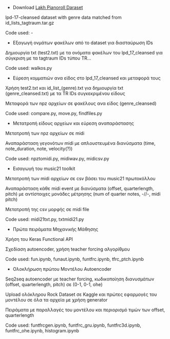 - Download [Lakh Pianoroll Daraset](https://salu133445.github.io/lakh-pianoroll-dataset/)

lpd-17-cleansed dataset with genre data matched from id_lists_tagtraum.tar.gz

Code used: -

- Εξαγωγή ονμάτων φακέλων από το dataset για διασταύρωση IDs

Δημιουργία txt (test2.txt) με τα ονόματα φακέλων του lpd_17_cleansed για σύγκριση με τα tagtraum IDs τύπου TR...

Code used: walkos.py

- Εύρεση κομματιών ανα είδος στο lpd_17_cleansed και μεταφορά τους

Χρήση test2.txt και id_list_(genre).txt για δημιουργία txt (genre_cleansed.txt) με τα TR IDs συγκεκριμένου είδους

Μεταφορά των npz αρχείων σε φακέλους ανα είδος (genre_cleansed)

Code used: compare.py, move.py, findfiles.py

- Μετατροπή είδους αρχείων και εύρεση αναπαράστασης

Μετατροπή των npz αρχείων σε midi

Αναπαράσταση γεγονότων midi με απλουστευμένα διανύσματα (time, note_duration, note, velocity(?))

Code used: npztomidi.py, midiwav.py, midicsv.py

- Εισαγωγή του music21 toolkit

Μετατροπή των midi αρχείων σε csv βάσει του music21 πρωτοκόλλου

Αναπαράσταση κάθε midi event με διανύσματα (offset, quarterlength, pitch) με αντίστοιχες μονάδες μέτρησης (num of quarter notes, -//-, midi pitch)

Μετατροπή της csv μορφής σε midi file

Code used: midi21txt.py, txtmidi21.py

- Πρώτα πειράματα Μηχανικής Μάθησης

Χρήση του Keras Functional API

Σχεδίαση autoencoder, χρήση teacher forcing αλγορίθμου

Code used: fun.ipynb, funaut.ipynb, funtfrc.ipynb, tfrc_ptch.ipynb

- Ολοκλήρωση πρώτου Μοντέλου Autoencoder

Seq2seq autoencoder με teacher forcing, κωδικοποίηση διανυσμάτων (offset, quarterlength, pitch) σε (0-1, 0-1, ohe)

Upload ολόκληρου Rock Dataset σε Kaggle και πρώτες εφαρμογές του μοντέλου σε όλα τα αρχεία με χρήση generator

Πειράματα με παραλλαγές του μοντέλου και περιορισμό τιμών των offset, quarterlength

Code used: funtfrcgen.ipynb, funtfrc_gru.ipynb, funtfrc3d.ipynb, funtfrc_ohe.ipynb, histogram.ipynb
